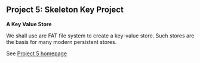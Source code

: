 ## Project 5: Skeleton Key Project

__A Key Value Store__

We shall use are FAT file system to create a key-value store. Such stores are the basis for many modern persistent stores.

See [Project 5 homepage](https://www.cs.miami.edu/home/burt/learning/csc421.231/proj5/)
